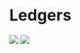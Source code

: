 # Ledgers

[travis-url]:   https://travis-ci.org/JuliaFinance/Ledgers.jl
[travis-s-img]: https://travis-ci.org/JuliaFinance/Ledgers.jl.svg
[travis-m-img]: https://travis-ci.org/JuliaFinance/Ledgers.jl.svg?branch=main

[![][travis-s-img]][travis-url]  [![][travis-m-img]][travis-url]

